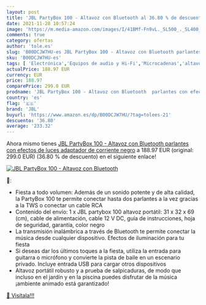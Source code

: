 ```yaml
---
layout: post
title: 'JBL PartyBox 100 - Altavoz con Bluetooth al 36.80 % de descuento'
date: 2021-11-28 10:57:24
image: 'https://m.media-amazon.com/images/I/41BMf-Fn9vL._SL500_._SL400_.jpg'
comments: true
category: ofertas
author: 'tole.es'
slug: 'B00DCJW7HU-es JBL PartyBox 100 - Altavoz con Bluetooth parlantes con...'
sku: 'B00DCJW7HU-es'
tags: [ 'Electrónica','Equipos de audio y Hi-Fi','Microcadenas','altavoz','bluetooth','jbl', ]
actualPrice: 188.97 EUR
currency: EUR
price: 188.97
comparePrice: 299.0 EUR
prodname: 'JBL PartyBox 100 - Altavoz con Bluetooth  parlantes con efectos de luces  adaptador de corriente  negro'
country: 'es'
flag: '🇪🇸'
brand: 'JBL'
buyurl: 'https://www.amazon.es/dp/B00DCJW7HU/?tag=tolees-21'
descuento: '36.80'
average: '233.32'
---
```


Ahora mismo tienes [JBL PartyBox 100 - Altavoz con Bluetooth  parlantes con efectos de luces  adaptador de corriente  negro](https://www.amazon.es/dp/B00DCJW7HU/?tag=tolees-21) a 188.97 EUR (original: 299.0 EUR) (36.80 %  de descuento) en el siguiente enlace!

[![JBL PartyBox 100 - Altavoz con Bluetooth](https://m.media-amazon.com/images/I/41BMf-Fn9vL._SL500_._SL400_.jpg)](https://www.amazon.es/dp/B00DCJW7HU/?tag=tolees-21)

🔎:

- Fiesta a todo volumen: Además de un sonido potente y de alta calidad, la PartyBox 100 te permite conectar hasta dos parlantes a la vez gracias a la TWS o conectar un cable RCA
- Contenido del envío: 1 x JBL partybox 100 altavoz portátil: 31 x 32 x 69 (cm), cable de alimentación, cable 12 V DC, guía de instrucciones, hoja de seguridad, garantía, color negro
- La transmisión inalámbrica a través de Bluetooth te permite conectar la música desde cualquier dispositivo. Efectos de iluminación para tu fiesta
- Si deseas dar los últimos toques a la fiesta, utiliza la entrada para guitarra o micrófono y convierte la pista de baile en un escenario privado. Incluye entrada USB para cargar otros dispositivos
- Altavoz portátil robusto y a prueba de salpicaduras, de modo que incluso en el jardín y en la piscina puedes disfrutar de la música ¡ambiente animado está garantizado!

[🛒 Visítala!!!](https://www.amazon.es/dp/B00DCJW7HU/?tag=tolees-21)
